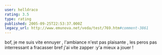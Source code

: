 ```yaml
---
user: helldraco
rating: 3.5
type: rating
published: 2005-09-25T22:53:37.000Z
legacy_url: http://www.emunova.net/veda/test/769.htm#comment-3861
---
```

bof, je me suis vite ennuyer , l'ambiance n'est pas plaisante , les peros pas interressant a fracasser bref j'ai vite zapper :y'a mieux a jouer !